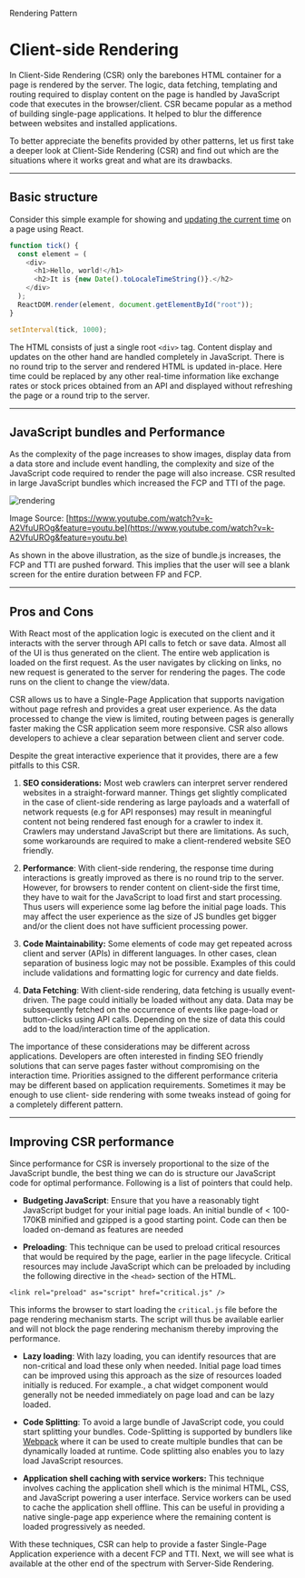 Rendering Pattern

# Client-side Rendering

In Client-Side Rendering (CSR) only the barebones HTML container for a page is rendered by the server. The logic, data fetching, templating and routing required to display content on the page is handled by JavaScript code that executes in the browser/client. CSR became popular as a method of building single-page applications. It helped to blur the difference between websites and installed applications.

To better appreciate the benefits provided by other patterns, let us first take a deeper look at Client-Side Rendering (CSR) and find out which are the situations where it works great and what are its drawbacks.

- - -

## Basic structure

Consider this simple example for showing and [updating the current time](https://reactjs.org/docs/rendering-elements.html#updating-the-rendered-element) on a page using React.

```javascript
function tick() {
  const element = (
    <div>
      <h1>Hello, world!</h1>
      <h2>It is {new Date().toLocaleTimeString()}.</h2>
    </div>
  );
  ReactDOM.render(element, document.getElementById("root"));
}

setInterval(tick, 1000);
```

The HTML consists of just a single root `<div>` tag. Content display and updates on the other hand are handled completely in JavaScript. There is no round trip to the server and rendered HTML is updated in-place. Here time could be replaced by any other real-time information like exchange rates or stock prices obtained from an API and displayed without refreshing the page or a round trip to the server.

- - -

## JavaScript bundles and Performance

As the complexity of the page increases to show images, display data from a data store and include event handling, the complexity and size of the JavaScript code required to render the page will also increase. CSR resulted in large JavaScript bundles which increased the FCP and TTI of the page.

![rendering](https://res.cloudinary.com/ddxwdqwkr/image/upload/f_auto/v1616882583/patterns.dev/renderingwebap--x8xrlwjb7rh.png)

Image Source: [https://www.youtube.com/watch?v=k-A2VfuUROg&feature=youtu.be](https://www.youtube.com/watch?v=k-A2VfuUROg&feature=youtu.be)

As shown in the above illustration, as the size of bundle.js increases, the FCP and TTI are pushed forward. This implies that the user will see a blank screen for the entire duration between FP and FCP.

- - -

## Pros and Cons

With React most of the application logic is executed on the client and it interacts with the server through API calls to fetch or save data. Almost all of the UI is thus generated on the client. The entire web application is loaded on the first request. As the user navigates by clicking on links, no new request is generated to the server for rendering the pages. The code runs on the client to change the view/data.

CSR allows us to have a Single-Page Application that supports navigation without page refresh and provides a great user experience. As the data processed to change the view is limited, routing between pages is generally faster making the CSR application seem more responsive. CSR also allows developers to achieve a clear separation between client and server code.

Despite the great interactive experience that it provides, there are a few pitfalls to this CSR.

1.  **SEO considerations:** Most web crawlers can interpret server rendered websites in a straight-forward manner. Things get slightly complicated in the case of client-side rendering as large payloads and a waterfall of network requests (e.g for API responses) may result in meaningful content not being rendered fast enough for a crawler to index it. Crawlers may understand JavaScript but there are limitations. As such, some workarounds are required to make a client-rendered website SEO friendly.
    
2.  **Performance**: With client-side rendering, the response time during interactions is greatly improved as there is no round trip to the server. However, for browsers to render content on client-side the first time, they have to wait for the JavaScript to load first and start processing. Thus users will experience some lag before the initial page loads. This may affect the user experience as the size of JS bundles get bigger and/or the client does not have sufficient processing power.
    
3.  **Code Maintainability:** Some elements of code may get repeated across client and server (APIs) in different languages. In other cases, clean separation of business logic may not be possible. Examples of this could include validations and formatting logic for currency and date fields.
    
4.  **Data Fetching**: With client-side rendering, data fetching is usually event-driven. The page could initially be loaded without any data. Data may be subsequently fetched on the occurrence of events like page-load or button-clicks using API calls. Depending on the size of data this could add to the load/interaction time of the application.
    

The importance of these considerations may be different across applications. Developers are often interested in finding SEO friendly solutions that can serve pages faster without compromising on the interaction time. Priorities assigned to the different performance criteria may be different based on application requirements. Sometimes it may be enough to use client- side rendering with some tweaks instead of going for a completely different pattern.

- - -

## Improving CSR performance

Since performance for CSR is inversely proportional to the size of the JavaScript bundle, the best thing we can do is structure our JavaScript code for optimal performance. Following is a list of pointers that could help.

*   **Budgeting JavaScript**: Ensure that you have a reasonably tight JavaScript budget for your initial page loads. An initial bundle of < 100-170KB minified and gzipped is a good starting point. Code can then be loaded on-demand as features are needed
    
*   **Preloading**: This technique can be used to preload critical resources that would be required by the page, earlier in the page lifecycle. Critical resources may include JavaScript which can be preloaded by including the following directive in the `<head>` section of the HTML.
    

```
<link rel="preload" as="script" href="critical.js" />
```

This informs the browser to start loading the `critical.js` file before the page rendering mechanism starts. The script will thus be available earlier and will not block the page rendering mechanism thereby improving the performance.

*   **Lazy loading**: With lazy loading, you can identify resources that are non-critical and load these only when needed. Initial page load times can be improved using this approach as the size of resources loaded initially is reduced. For example., a chat widget component would generally not be needed immediately on page load and can be lazy loaded.
    
*   **Code Splitting**: To avoid a large bundle of JavaScript code, you could start splitting your bundles. Code-Splitting is supported by bundlers like [Webpack](https://webpack.js.org/guides/code-splitting/) where it can be used to create multiple bundles that can be dynamically loaded at runtime. Code splitting also enables you to lazy load JavaScript resources.
    
*   **Application shell caching with service workers:** This technique involves caching the application shell which is the minimal HTML, CSS, and JavaScript powering a user interface. Service workers can be used to cache the application shell offline. This can be useful in providing a native single-page app experience where the remaining content is loaded progressively as needed.
    

With these techniques, CSR can help to provide a faster Single-Page Application experience with a decent FCP and TTI. Next, we will see what is available at the other end of the spectrum with Server-Side Rendering.